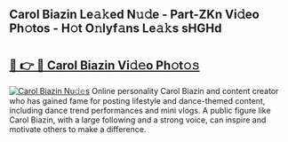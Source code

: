 ## Carol Biazin Le𝚊𝚔ed N𝚞𝚍e - Part-ZKn Vi𝚍eo Ph𝚘tos - H𝚘t O𝚗lyf𝚊ns Le𝚊𝚔s sHGHd

# <h2><a href="http://hf5xigx.feru.top/?c=Carol+Biazin">🔗 👉 🔴 Carol Biazin Vi𝚍𝚎o Ph𝚘t𝚘𝚜</a></h2>

[![Carol Biazin Nu𝚍𝚎s](https://i.imgur.com/0TWrTi3.gif)](http://hf5xigx.feru.top/?c=Carol+Biazin)
Online personality Carol Biazin and content creator who has gained fame for posting lifestyle and dance-themed content, including dance trend performances and mini vlogs. A public figure like Carol Biazin, with a large following and a strong voice, can inspire and motivate others to make a difference. 
